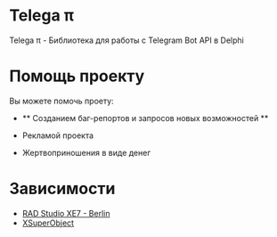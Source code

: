 # Telega π #

Telega π - Библиотека для работы с Telegram Bot API в Delphi

# Помощь проекту #

Вы можете помочь проету:

* ** Созданием баг-репортов и запросов новых возможностей **

* Рекламой проекта
* Жертвоприношения в виде денег

# Зависимости #

* [RAD Studio XE7 - Berlin](https://www.embarcadero.com/products/delphi)
* [XSuperObject](https://github.com/onryldz/x-superobject/)